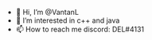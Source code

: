 - 👋 Hi, I’m @VantanL
- 👀 I’m interested in c++ and java
- 📫 How to reach me discord: DEL#4131

<!---
VantanL/VantanL is a ✨ special ✨ repository because its `README.md` (this file) appears on your GitHub profile.
You can click the Preview link to take a look at your changes.
--->
